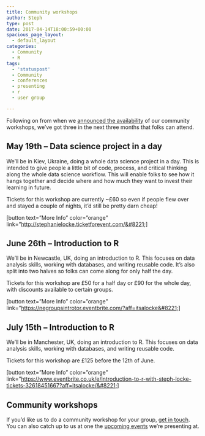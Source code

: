 ```yaml
---
title: Community workshops
author: Steph
type: post
date: 2017-04-14T18:00:59+00:00
spacious_page_layout:
  - default_layout
categories:
  - Community
  - R
tags:
  - 'statuspost'
  - Community
  - conferences
  - presenting
  - r
  - user group

---
```

Following on from when we [announced the availability][1] of our community workshops, we&#8217;ve got three in the next three months that folks can attend.

## May 19th &#8211; Data science project in a day

We&#8217;ll be in Kiev, Ukraine, doing a whole data science project in a day. This is intended to give people a little bit of code, process, and critical thinking along the whole data science workflow. This will enable folks to see how it hangs together and decide where and how much they want to invest their learning in future.

Tickets for this workshop are currently ~£60 so even if people flew over and stayed a couple of nights, it&#8217;d still be pretty darn cheap!

[button text=&#8221;More Info&#8221; color=&#8221;orange&#8221; link=&#8221;http://stephanielocke.ticketforevent.com/&#8221;]

## June 26th &#8211; Introduction to R

We&#8217;ll be in Newcastle, UK, doing an introduction to R. This focuses on data analysis skills, working with databases, and writing reusable code. It&#8217;s also split into two halves so folks can come along for only half the day.

Tickets for this workshop are £50 for a half day or £90 for the whole day, with discounts available to certain groups.

[button text=&#8221;More Info&#8221; color=&#8221;orange&#8221; link=&#8221;https://negroupsintrotor.eventbrite.com/?aff=itsalocke&#8221;]

## July 15th &#8211; Introduction to R

We&#8217;ll be in Manchester, UK, doing an introduction to R. This focuses on data analysis skills, working with databases, and writing reusable code.

Tickets for this workshop are £125 before the 12th of June.

[button text=&#8221;More Info&#8221; color=&#8221;orange&#8221; link=&#8221;https://www.eventbrite.co.uk/e/introduction-to-r-with-steph-locke-tickets-32618451667?aff=itsalocke/&#8221;]

## Community workshops

If you&#8217;d like us to do a community workshop for your group, [get in touch][2]. You can also catch up to us at one the [upcoming events][3] we&#8217;re presenting at.

 [1]: https://itsalocke.com/community-r-workshops/
 [2]: https://itsalocke.com/contact-us-page/
 [3]: https://itsalocke.com/upcoming-events/